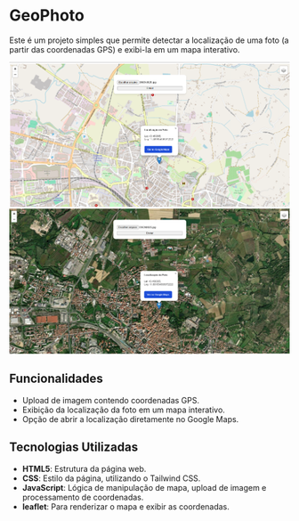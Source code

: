 # GeoPhoto

Este é um projeto simples que permite detectar a localização de uma foto (a partir das coordenadas GPS) e exibi-la em um mapa interativo.

![Foto de Exemplo](img-example/1.png)
![Foto de Exemplo](img-example/2.png)

## Funcionalidades

- Upload de imagem contendo coordenadas GPS.
- Exibição da localização da foto em um mapa interativo.
- Opção de abrir a localização diretamente no Google Maps.

## Tecnologias Utilizadas

- **HTML5**: Estrutura da página web.
- **CSS**: Estilo da página, utilizando o Tailwind CSS.
- **JavaScript**: Lógica de manipulação de mapa, upload de imagem e processamento de coordenadas.
- **leaflet**: Para renderizar o mapa e exibir as coordenadas.
